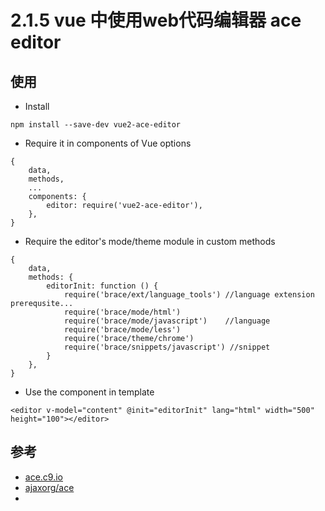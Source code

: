# 2.1.5 vue 中使用web代码编辑器 ace editor

## 使用

- Install
```
npm install --save-dev vue2-ace-editor
```

- Require it in components of Vue options
```
{
    data,
    methods,
    ...
    components: {
        editor: require('vue2-ace-editor'),
    },
}
```

- Require the editor's mode/theme module in custom methods
```
{
    data,
    methods: {
        editorInit: function () {
            require('brace/ext/language_tools') //language extension prerequsite...
            require('brace/mode/html')                
            require('brace/mode/javascript')    //language
            require('brace/mode/less')
            require('brace/theme/chrome')
            require('brace/snippets/javascript') //snippet
        }
    },
}
```

- Use the component in template
```
<editor v-model="content" @init="editorInit" lang="html" width="500" height="100"></editor>
```

## 参考
- [ace.c9.io](https://ace.c9.io/)
- [ajaxorg/ace](https://github.com/ajaxorg/ace)
- []()
